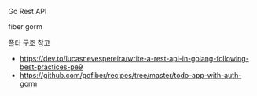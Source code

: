 Go Rest API

fiber
gorm


폴더 구조 참고
- https://dev.to/lucasnevespereira/write-a-rest-api-in-golang-following-best-practices-pe9
- https://github.com/gofiber/recipes/tree/master/todo-app-with-auth-gorm